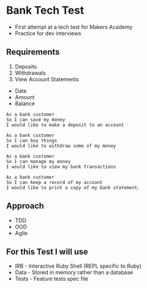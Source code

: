 Bank Tech Test
===============

* First attempt at a tech test for Makers Academy
* Practice for dev interviews

Requirements
--------------
 1. Deposits
 2. Withdrawals
 3. View Account Statements
   - Date
   - Amount
   - Balance

```
As a bank customer
So I can save my money
I would like to make a deposit to an account

As a bank customer
So I can buy things
I would like to withdraw some of my money

As a bank customer
So I can manage my money
I would like to view my bank transactions

As a bank customer
So I can keep a record of my account
I would like to print a copy of my bank statement.
```

Approach
-----------
* TDD
* OOD
* Agile

For this Test I will use
---------------------------
 * IRB - Interactive Ruby Shell (REPL specific to Ruby)
 * Data - Stored in memory rather than a database
 * Tests - Feature tests spec file

